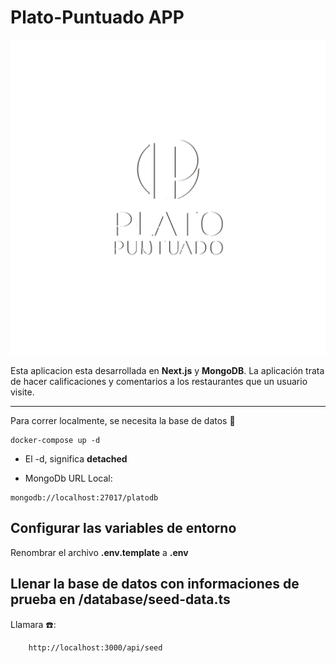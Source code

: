 # Plato-Puntuado APP

![Logo from app - Plato Puntuado!](/public/darktheme.png)


Esta aplicacion esta desarrollada en __Next.js__ y __MongoDB__. La aplicación trata de hacer calificaciones y comentarios a los restaurantes que un usuario visite.

---

Para correr localmente, se necesita la base de datos 🐳

```
docker-compose up -d
```

* El -d, significa __detached__

* MongoDb URL Local:

```
mongodb://localhost:27017/platodb
```

## Configurar las variables de entorno
Renombrar el archivo __.env.template__ a __.env__ 

## Llenar la base de datos con informaciones de prueba en __/database/seed-data.ts__

Llamara  ☎️:
```
    http://localhost:3000/api/seed
```
